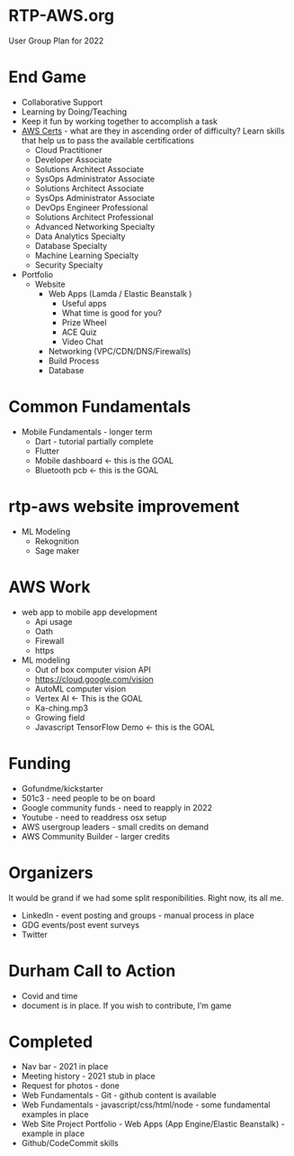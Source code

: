 # RTP-AWS.org 
User Group Plan for 2022



# End Game

* Collaborative Support
* Learning by Doing/Teaching
* Keep it fun by working together to accomplish a task
* [AWS Certs](https://aws.amazon.com/certification/exams/) - what are they in ascending order of difficulty?
	Learn skills that help us to pass the available certifications
	* Cloud Practitioner
	* Developer Associate
	* Solutions Architect Associate
	* SysOps Administrator Associate
	* Solutions Architect Associate
	* SysOps Administrator Associate
	* DevOps Engineer Professional
	* Solutions Architect Professional
	* Advanced Networking Specialty
	* Data Analytics Specialty
	* Database Specialty
	* Machine Learning Specialty
	* Security Specialty
* Portfolio
	* Website
		* Web Apps (Lamda / Elastic Beanstalk )
			* Useful apps
			* What time is good for you?
			* Prize Wheel
			* ACE Quiz
			* Video Chat
		* Networking (VPC/CDN/DNS/Firewalls)
		* Build Process
		* Database




# Common Fundamentals
* Mobile Fundamentals - longer term
	* Dart - tutorial partially complete
	* Flutter 
	* Mobile dashboard <- this is the GOAL
	* Bluetooth pcb <- this is the GOAL

# rtp-aws website improvement
* ML Modeling
	* Rekognition
	* Sage maker

# AWS Work
* web app to mobile app development
	* Api usage
	* Oath
	* Firewall
	* https
* ML modeling
	* Out of box computer vision API
	* https://cloud.google.com/vision
	* AutoML computer vision
	* Vertex AI <- This is the GOAL
	* Ka-ching.mp3
	* Growing field
	* Javascript TensorFlow Demo <- this is the GOAL




# Funding
* Gofundme/kickstarter
* 501c3 - need people to be on board
* Google community funds - need to reapply in 2022
* Youtube - need to readdress osx setup
* AWS usergroup leaders - small credits on demand
* AWS Community Builder - larger credits

# Organizers
It would be grand if we had some split responibilities.  Right now, its all me.

* LinkedIn - event posting and groups - manual process in place
* GDG events/post event surveys
* Twitter

# Durham Call to Action
* Covid and time 
* document is in place.  If you wish to contribute, I’m game


# Completed
* Nav bar - 2021 in place
* Meeting history - 2021 stub in place
* Request for photos - done
* Web Fundamentals - Git - github content is available
* Web Fundamentals - javascript/css/html/node - some fundamental examples in place
* Web Site Project Portfolio - Web Apps (App Engine/Elastic Beanstalk) - example in place
* Github/CodeCommit skills
